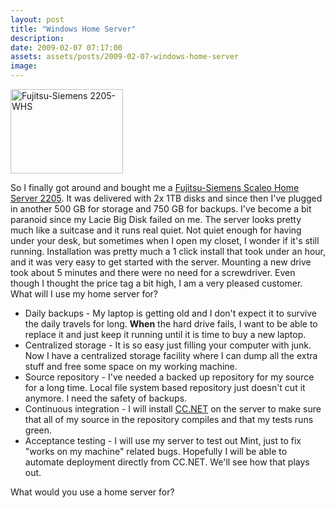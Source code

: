 ```yaml
---
layout: post
title: "Windows Home Server"
description:
date: 2009-02-07 07:17:00
assets: assets/posts/2009-02-07-windows-home-server
image: 
---
```


<p><img class="alignright size-medium wp-image-150" title="Fujitsu-Siemens 2205-WHS" src="http://litemedia.info/media/Default/Mint/405637-300x225.jpg" alt="Fujitsu-Siemens 2205-WHS" width="180" height="135" /></p>
<p>So I finally got around and bought me a <a href="http://www.fujitsu-siemens.lu/home/products/home_server/scaleo_homeserver.html">Fujitsu-Siemens Scaleo Home Server 2205</a>. It was delivered with 2x 1TB disks and since then I've plugged in another 500 GB for storage and 750 GB for backups. I've become a bit paranoid since my Lacie Big Disk failed on me.  The server looks pretty much like a suitcase and it runs real quiet. Not quiet enough for having under your desk, but sometimes when I open my closet, I wonder if it's still running.  Installation was pretty much a 1 click install that took under an hour, and it was very easy to get started with the server. Mounting a new drive took about 5 minutes and there were no need for a screwdriver. Even though I thought the price tag a bit high, I am a very pleased customer.  What will I use my home server for?</p>
<ul>
<li>Daily backups - My laptop is getting old and I don't expect it to survive the daily travels for long. <strong>When</strong> the hard drive fails, I want to be able to replace it and just keep it running until it is time to buy a new laptop.</li>
<li> Centralized storage - It is so easy just filling your computer with junk. Now I have a centralized storage facility where I can dump all the extra stuff and free some space on my working machine.</li>
<li>Source repository - I've needed a backed up repository for my source for a long time. Local file system based repository just doesn't cut it anymore. I need the safety of backups.</li>
<li>Continuous integration - I will install <a href="http://confluence.public.thoughtworks.org/display/CCNET/Welcome+to+CruiseControl.NET">CC.NET</a> on the server to make sure that all of my source in the repository compiles and that my tests runs green.</li>
<li>Acceptance testing - I will use my server to test out Mint, just to fix "works on my machine" related bugs. Hopefully I will be able to automate deployment directly from CC.NET. We'll see how that plays out.</li>
</ul>
<p>What would you use a home server for?</p>
